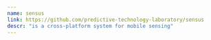 ```yaml
---
name: sensus
link: https://github.com/predictive-technology-laboratory/sensus
descr: "is a cross-platform system for mobile sensing"
---
```

